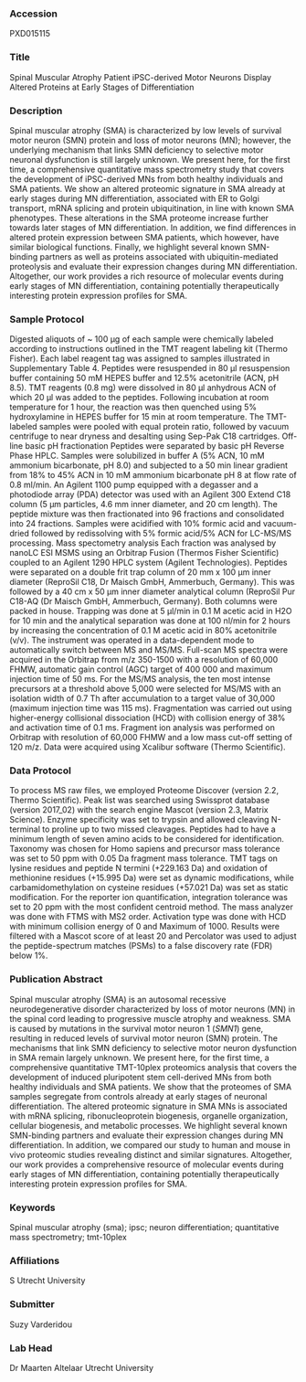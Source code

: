 ### Accession
PXD015115

### Title
Spinal Muscular Atrophy Patient iPSC-derived Motor Neurons Display Altered Proteins at Early Stages of Differentiation

### Description
Spinal muscular atrophy (SMA) is characterized by low levels of survival motor neuron (SMN) protein and loss of motor neurons (MN); however, the underlying mechanism that links SMN deficiency to selective motor neuronal dysfunction is still largely unknown. We present here, for the first time, a comprehensive quantitative mass spectrometry study that covers the development of iPSC-derived MNs from both healthy individuals and SMA patients. We show an altered proteomic signature in SMA already at early stages during MN differentiation, associated with ER to Golgi transport, mRNA splicing and protein ubiquitination, in line with known SMA phenotypes. These alterations in the SMA proteome increase further towards later stages of MN differentiation. In addition, we find differences in altered protein expression between SMA patients, which however, have similar biological functions. Finally, we highlight several known SMN-binding partners as well as proteins associated with ubiquitin-mediated proteolysis and evaluate their expression changes during MN differentiation. Altogether, our work provides a rich resource of molecular events during early stages of MN differentiation, containing potentially therapeutically interesting protein expression profiles for SMA.

### Sample Protocol
Digested aliquots of ~ 100 µg of each sample were chemically labeled according to instructions outlined in the TMT reagent labeling kit (Thermo Fisher). Each label reagent tag was assigned to samples illustrated in Supplementary Table 4. Peptides were resuspended in 80 µl resuspension buffer containing 50 mM HEPES buffer and 12.5% acetonitrile (ACN, pH 8.5). TMT reagents (0.8 mg) were dissolved in 80 µl anhydrous ACN of which 20 µl was added to the peptides. Following incubation at room temperature for 1 hour, the reaction was then quenched using 5% hydroxylamine in HEPES buffer for 15 min at room temperature. The TMT-labeled samples were pooled with equal protein ratio, followed by vacuum centrifuge to near dryness and desalting using Sep-Pak C18 cartridges.  Off-line basic pH fractionation Peptides were separated by basic pH Reverse Phase HPLC. Samples were solubilized in buffer A (5% ACN, 10 mM ammonium bicarbonate, pH 8.0) and subjected to a 50 min linear gradient from 18% to 45% ACN in 10 mM ammonium bicarbonate pH 8 at flow rate of 0.8 ml/min. An Agilent 1100 pump equipped with a degasser and a photodiode array (PDA) detector was used with an Agilent 300 Extend C18 column (5 μm particles, 4.6 mm inner diameter, and 20 cm length). The peptide mixture was then fractionated into 96 fractions and consolidated into 24 fractions. Samples were acidified with 10% formic acid and vacuum-dried followed by redissolving with 5% formic acid/5% ACN for LC-MS/MS processing.  Mass spectometry analysis Each fraction was analysed by nanoLC ESI MSMS using an Orbitrap Fusion (Thermos Fisher Scientific) coupled to an Agilent 1290 HPLC system (Agilent Technologies). Peptides were separated on a double frit trap column of 20 mm x 100 µm inner diameter (ReproSil C18, Dr Maisch GmbH, Ammerbuch, Germany). This was followed by a 40 cm x 50 µm inner diameter analytical column (ReproSil Pur C18-AQ (Dr Maisch GmbH, Ammerbuch, Germany). Both columns were packed in house. Trapping was done at 5 µl/min in 0.1 M acetic acid in H2O for 10 min and the analytical separation was done at 100 nl/min for 2 hours by increasing the concentration of 0.1 M acetic acid in 80% acetonitrile (v/v). The instrument was operated in a data-dependent mode to automatically switch between MS and MS/MS. Full-scan MS spectra were acquired in the Orbitrap from m/z 350-1500 with a resolution of 60,000 FHMW, automatic gain control (AGC) target of 400 000 and maximum injection time of 50 ms. For the MS/MS analysis, the ten most intense precursors at a threshold above 5,000 were selected for MS/MS with an isolation width of 0.7 Th after accumulation to a target value of 30,000 (maximum injection time was 115 ms). Fragmentation was carried out using higher-energy collisional dissociation (HCD) with collision energy of 38% and activation time of 0.1 ms. Fragment ion analysis was performed on Orbitrap with resolution of 60,000 FHMW and a low mass cut-off setting of 120 m/z. Data were acquired using Xcalibur software (Thermo Scientific).

### Data Protocol
To process MS raw files, we employed Proteome Discover (version 2.2, Thermo Scientific). Peak list was searched using Swissprot database (version 2017_02) with the search engine Mascot (version 2.3, Matrix Science). Enzyme specificity was set to trypsin and allowed cleaving N-terminal to proline up to two missed cleavages. Peptides had to have a minimum length of seven amino acids to be considered for identification. Taxonomy was chosen for Homo sapiens and precursor mass tolerance was set to 50 ppm with 0.05 Da fragment mass tolerance. TMT tags on lysine residues and peptide N termini (+229.163 Da) and oxidation of methionine residues (+15.995 Da) were set as dynamic modifications, while carbamidomethylation on cysteine residues (+57.021 Da) was set as static modification. For the reporter ion quantification, integration tolerance was set to 20 ppm with the most confident centroid method. The mass analyzer was done with FTMS with MS2 order. Activation type was done with HCD with minimum collision energy of 0 and Maximum of 1000. Results were filtered with a Mascot score of at least 20 and Percolator was used to adjust the peptide-spectrum matches (PSMs) to a false discovery rate (FDR) below 1%.

### Publication Abstract
Spinal muscular atrophy (SMA) is an autosomal recessive neurodegenerative disorder characterized by loss of motor neurons (MN) in the spinal cord leading to progressive muscle atrophy and weakness. SMA is caused by mutations in the survival motor neuron 1 (<i>SMN1</i>) gene, resulting in reduced levels of survival motor neuron (SMN) protein. The mechanisms that link SMN deficiency to selective motor neuron dysfunction in SMA remain largely unknown. We present here, for the first time, a comprehensive quantitative TMT-10plex proteomics analysis that covers the development of induced pluripotent stem cell-derived MNs from both healthy individuals and SMA patients. We show that the proteomes of SMA samples segregate from controls already at early stages of neuronal differentiation. The altered proteomic signature in SMA MNs is associated with mRNA splicing, ribonucleoprotein biogenesis, organelle organization, cellular biogenesis, and metabolic processes. We highlight several known SMN-binding partners and evaluate their expression changes during MN differentiation. In addition, we compared our study to human and mouse in vivo proteomic studies revealing distinct and similar signatures. Altogether, our work provides a comprehensive resource of molecular events during early stages of MN differentiation, containing potentially therapeutically interesting protein expression profiles for SMA.

### Keywords
Spinal muscular atrophy (sma); ipsc; neuron differentiation; quantitative mass spectrometry; tmt-10plex

### Affiliations
S
Utrecht University

### Submitter
Suzy Varderidou

### Lab Head
Dr Maarten Altelaar
Utrecht University


